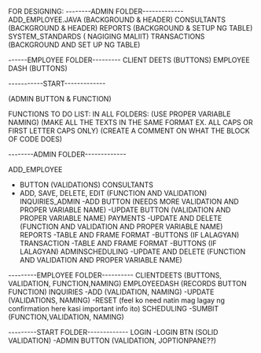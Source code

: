 FOR DESIGNING:
--------ADMIN FOLDER-------------
ADD_EMPLOYEE.JAVA (BACKGROUND  & HEADER)
CONSULTANTS (BACKGROUND & HEADER)
REPORTS (BACKGROUND & SETUP NG TABLE)
SYSTEM_STANDARDS ( NAGIGING MALIIT)
TRANSACTIONS (BACKGROUND AND SET UP NG TABLE)

------EMPLOYEE FOLDER---------
CLIENT DEETS (BUTTONS)
EMPLOYEE DASH (BUTTONS)

-----------START-------------

(ADMIN BUTTON & FUNCTION)


FUNCTIONS TO DO LIST:
IN ALL FOLDERS:
(USE PROPER VARIABLE NAMING)
(MAKE ALL THE TEXTS IN THE SAME FORMAT EX. ALL CAPS OR FIRST LETTER CAPS ONLY)
(CREATE A COMMENT ON WHAT THE BLOCK OF CODE DOES)

--------ADMIN FOLDER-------------

ADD_EMPLOYEE 
- BUTTON (VALIDATIONS)
CONSULTANTS
- ADD, SAVE, DELETE, EDIT (FUNCTION AND VALIDATION)
INQUIRIES_ADMIN
-ADD BUTTON (NEEDS MORE VALIDATION AND PROPER VARIABLE NAME)
-UPDATE BUTTON (VALIDATION AND PROPER VARIABLE NAME)
PAYMENTS
-UPDATE AND DELETE (FUNCTION AND VALIDATION AND PROPER VARIABLE NAME)
REPORTS
-TABLE AND FRAME FORMAT 
-BUTTONS (IF LALAGYAN)
TRANSACTION
-TABLE AND FRAME FORMAT 
-BUTTONS (IF LALAGYAN)
ADMINSCHEDULING
-UPDATE AND DELETE (FUNCTION AND VALIDATION  AND PROPER VARIABLE NAME)


---------EMPLOYEE FOLDER----------
CLIENTDEETS (BUTTONS, VALIDATION, FUNCTION,NAMING)
EMPLOYEEDASH (RECORDS BUTTON FUNCTION)
INQUIRIES
-ADD (VALIDATION, NAMING)
-UPDATE (VALIDATIONS, NAMING)
-RESET (feel ko need natin mag lagay ng confirmation here kasi important info ito)
SCHEDULING
-SUMBIT (FUNCTION,VALIDATION, NAMING)

---------START FOLDER-------------
LOGIN
-LOGIN BTN (SOLID VALIDATION)
-ADMIN BUTTON (VALIDATION, JOPTIONPANE??)
